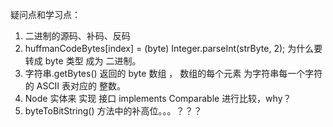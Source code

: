 疑问点和学习点：
1. 二进制的源码、补码、反码
2. huffmanCodeBytes[index] = (byte) Integer.parseInt(strByte, 2); 为什么要转成 byte 类型 成为 二进制。
3. 字符串.getBytes() 返回的 byte 数组 ， 数组的每个元素 为字符串每一个字符的 ASCII 表对应的 整数。
4. Node 实体来 实现 接口 implements Comparable<Node> 进行比较，why？
5. byteToBitString() 方法中的补高位。。。？？？